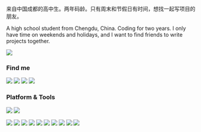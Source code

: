 来自中国成都的高中生。两年码龄。只有周末和节假日有时间，想找一起写项目的朋友。

A high school student from Chengdu, China. Coding for two years. I only have time on weekends and holidays, and I want to find friends to write projects together.

![](https://github-readme-stats.vercel.app/api?username=RiverTwilight&show_icons=true&icon_color=0366d6&bg_color=ffffff&hide_title=true&hide=contribs&include_all_commits=true)

### Find me

[![](https://img.shields.io/badge/-Twitter-1DA1F2?style=flat-square&logo=twitter&logoColor=white)](https://twitter.com/rea1DonandTrump)
[![](https://img.shields.io/badge/-Blog-21759B?style=flat-square&logo=wordpress&logoColor=white)](https://blog.yungeeker.com)
[![](https://img.shields.io/badge/-Email-D14836?style=flat-square&logo=gmail&logoColor=white)](email://yungeeker@gmail.com)
[![](https://img.shields.io/badge/QQ-faaf08?style=flat-square&logo=tencent-qq&logoColor=000000)](http://wpa.qq.com/msgrd?v=3&uin=1985386335&site=qq&menu=yes)

### Platform & Tools

[![](https://img.shields.io/badge/Windows-10-2376bc?style=flat-square&logo=windows&logoColor=ffffff)](https://www.microsoft.com/windows/get-windows-10)
[![](https://img.shields.io/badge/IDE-Visual%20Studio%20Code-blue?style=flat-square&logo=visual-studio-code&logoColor=ffffff)](https://code.visualstudio.com/)

[![](https://img.shields.io/badge/-CSS3-1572B6?&logo=css3&logoColor=white)](https://www.w3.org/Style/CSS/)
[![](https://img.shields.io/badge/Kotlin-Android-purpure)](https://developer.android.com)
[![](https://img.shields.io/badge/-Sass-cc6699?logo=sass&logoColor=white)](https://sass-lang.com/)
[![](https://img.shields.io/badge/-NPM-cb3837?&logo=npm&logoColor=white)](https://npmjs.com/)
[![](https://img.shields.io/badge/-HTML5-E34F26?&logo=html5&logoColor=white)](https://html.spec.whatwg.org/)
[![](https://img.shields.io/badge/-Git-f05032?&logo=git&logoColor=white)](https://git-scm.com/)
[![](https://img.shields.io/badge/-JavaScript-f7e018?&logo=javascript&logoColor=white)](https://www.ecma-international.org/)
[![](https://img.shields.io/badge/-Node.js-43853d?&logo=node.js&logoColor=ffffff)](https://nodejs.org/)
[![](https://img.shields.io/badge/-Express,js-f7f7f7?style=flat-square)](https://expressjs.com/)
[![](https://img.shields.io/badge/-Next.js-black)](https://nextjs.org/)

